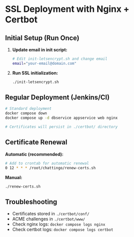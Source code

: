 # SSL Deployment with Nginx + Certbot

## Initial Setup (Run Once)

1. **Update email in init script:**
   ```bash
   # Edit init-letsencrypt.sh and change email
   email="your-email@domain.com"
   ```

2. **Run SSL initialization:**
   ```bash
   ./init-letsencrypt.sh
   ```

## Regular Deployment (Jenkins/CI)

```bash
# Standard deployment
docker compose down
docker compose up -d dbservice appservice web nginx

# Certificates will persist in ./certbot/ directory
```

## Certificate Renewal

**Automatic (recommended):**
```bash
# Add to crontab for automatic renewal
0 12 * * * /root/chattingo/renew-certs.sh
```

**Manual:**
```bash
./renew-certs.sh
```

## Troubleshooting

- Certificates stored in `./certbot/conf/`
- ACME challenges in `./certbot/www/`
- Check nginx logs: `docker compose logs nginx`
- Check certbot logs: `docker compose logs certbot`
